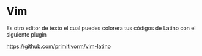 # Vim 

Es otro editor de texto el cual puedes colorera tus códigos de Latino con el siguiente plugin

https://github.com/primitivorm/vim-latino







